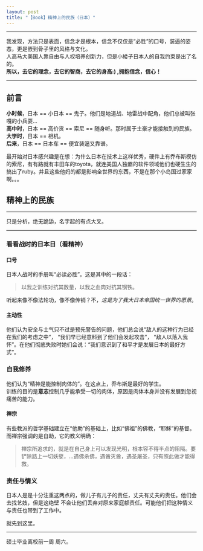 ```yaml
---
layout: post
title: "【Book】精神上的民族（日本）"
---
```


***
我发现，方法只是表面，信念才是根本，信念不仅仅是“必胜”的口号，装逼的姿态，更是嵌到骨子里的风格与文化。    
人高马大美国人靠自由与人权培养创新力，但是小矮子日本人的自我约束是出了名的。    
**所以，去它的理念，去它的智商，去它的身高:) ,拥抱信念，信心！**    

***

## 前言
**小时候**，日本 == 小日本 == 鬼子。他们是地道战、地雷战中配角，他们总被叫张嘎的小兵耍...    
**高中时**，日本 == 高价货 == 索尼 == 随身听。那时属于土豪才能接触到的民族。    
**大学时**，日本 == 相机。    
**后来**，日本 == 日本车 == 便宜装逼又靠谱。

最开始对日本感兴趣是在想：为什么日本在技术上这样优秀，硬件上有乔布斯模仿的索尼，有有路就有丰田车的toyota，就连美国人独霸的软件领域他们也硬生生的搞出了ruby。并且这些他妈的都是影响全世界的东西，不是在那个小岛国过家家啊。。。

## 精神上的民族

***
只是分析，绝无跪舔，名字起的有点大叉。    

***

### 看看战时的日本日（看精神）

#### 口号
日本人战时的手册叫“必读必胜”。这是其中的一段话：    

> 以我之训练对抗其数量，以我之血肉对抗其钢铁。

听起来像不像法轮功，像不像传销？不，_这是为了我大日本帝国统一世界的愿景_。    

#### 主动性
他们认为安全与士气只不过是预先警告的问题，他们总会说“敌人的这种行为已经在我们的考虑之中”， “我们早已经意料到了他们会发起攻击”， “敌人以落入我怀”。在他们彻底失败时她们会说：“我们意识到了和平才是发展日本的最好方式”。

### 自我修养
他们认为“精神是能控制肉体的”。在这点上，乔布斯是最好的学生。    
训练的目的是**意志**控制几乎能承受一切的肉体，原因是肉体本身并没有发展到忽视痛苦的能力。

#### 禅宗
有些教派的哲学基础建立在“他助”的基础上，比如“佛祖”的佛教，“耶稣”的基督。而禅宗强调的是自助，它的教义明确：    

> 禅宗所追求的，就是在自己身上可以发现光明，根本容不得半点的阻隔。要铲除路上一切妖孽，...遇佛杀佛，遇酋灭酋，遇圣屠圣，只有照此做才能得救。

### 责任与情义
日本人是是十分注重这两点的，做儿子有儿子的责任，丈夫有丈夫的责任。他们会去找艺妓，但是这绝壁
不会让他们丢弃对原来家庭额责任。可能他们把这种情义与责任也带到了工作中。

就先到这里。    

***
硕士毕业离校前一周  周六。
